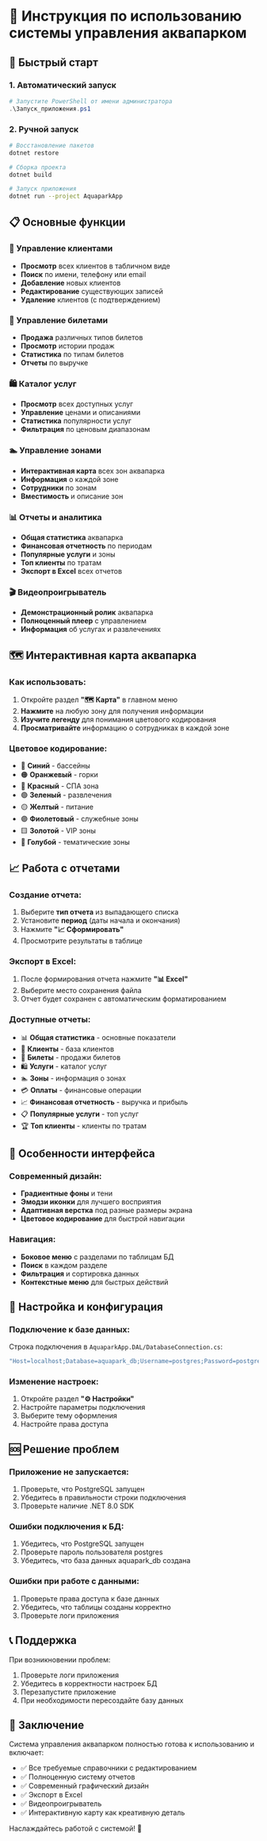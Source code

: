 # 🎯 Инструкция по использованию системы управления аквапарком

## 🚀 Быстрый старт

### 1. Автоматический запуск
```powershell
# Запустите PowerShell от имени администратора
.\Запуск_приложения.ps1
```

### 2. Ручной запуск
```bash
# Восстановление пакетов
dotnet restore

# Сборка проекта
dotnet build

# Запуск приложения
dotnet run --project AquaparkApp
```

## 📋 Основные функции

### 👥 Управление клиентами
- **Просмотр** всех клиентов в табличном виде
- **Поиск** по имени, телефону или email
- **Добавление** новых клиентов
- **Редактирование** существующих записей
- **Удаление** клиентов (с подтверждением)

### 🎫 Управление билетами
- **Продажа** различных типов билетов
- **Просмотр** истории продаж
- **Статистика** по типам билетов
- **Отчеты** по выручке

### 🛍️ Каталог услуг
- **Просмотр** всех доступных услуг
- **Управление** ценами и описаниями
- **Статистика** популярности услуг
- **Фильтрация** по ценовым диапазонам

### 🏊 Управление зонами
- **Интерактивная карта** всех зон аквапарка
- **Информация** о каждой зоне
- **Сотрудники** по зонам
- **Вместимость** и описание зон

### 📊 Отчеты и аналитика
- **Общая статистика** аквапарка
- **Финансовая отчетность** по периодам
- **Популярные услуги** и зоны
- **Топ клиенты** по тратам
- **Экспорт в Excel** всех отчетов

### 🎬 Видеопроигрыватель
- **Демонстрационный ролик** аквапарка
- **Полноценный плеер** с управлением
- **Информация** об услугах и развлечениях

## 🗺️ Интерактивная карта аквапарка

### Как использовать:
1. Откройте раздел **"🗺️ Карта"** в главном меню
2. **Нажмите** на любую зону для получения информации
3. **Изучите легенду** для понимания цветового кодирования
4. **Просматривайте** информацию о сотрудниках в каждой зоне

### Цветовое кодирование:
- 🔵 **Синий** - бассейны
- 🟠 **Оранжевый** - горки
- 🔴 **Красный** - СПА зона
- 🟢 **Зеленый** - развлечения
- 🟡 **Желтый** - питание
- 🟣 **Фиолетовый** - служебные зоны
- 🟨 **Золотой** - VIP зоны
- 🔵 **Голубой** - тематические зоны

## 📈 Работа с отчетами

### Создание отчета:
1. Выберите **тип отчета** из выпадающего списка
2. Установите **период** (даты начала и окончания)
3. Нажмите **"📈 Сформировать"**
4. Просмотрите результаты в таблице

### Экспорт в Excel:
1. После формирования отчета нажмите **"📊 Excel"**
2. Выберите место сохранения файла
3. Отчет будет сохранен с автоматическим форматированием

### Доступные отчеты:
- 📊 **Общая статистика** - основные показатели
- 👥 **Клиенты** - база клиентов
- 🎫 **Билеты** - продажи билетов
- 🛍️ **Услуги** - каталог услуг
- 🏊 **Зоны** - информация о зонах
- 💳 **Оплаты** - финансовые операции
- 📈 **Финансовая отчетность** - выручка и прибыль
- 📋 **Популярные услуги** - топ услуг
- 🏆 **Топ клиенты** - клиенты по тратам

## 🎨 Особенности интерфейса

### Современный дизайн:
- **Градиентные фоны** и тени
- **Эмодзи иконки** для лучшего восприятия
- **Адаптивная верстка** под разные размеры экрана
- **Цветовое кодирование** для быстрой навигации

### Навигация:
- **Боковое меню** с разделами по таблицам БД
- **Поиск** в каждом разделе
- **Фильтрация** и сортировка данных
- **Контекстные меню** для быстрых действий

## 🔧 Настройка и конфигурация

### Подключение к базе данных:
Строка подключения в `AquaparkApp.DAL/DatabaseConnection.cs`:
```csharp
"Host=localhost;Database=aquapark_db;Username=postgres;Password=postgres;Port=5432;"
```

### Изменение настроек:
1. Откройте раздел **"⚙️ Настройки"**
2. Настройте параметры подключения
3. Выберите тему оформления
4. Настройте права доступа

## 🆘 Решение проблем

### Приложение не запускается:
1. Проверьте, что PostgreSQL запущен
2. Убедитесь в правильности строки подключения
3. Проверьте наличие .NET 8.0 SDK

### Ошибки подключения к БД:
1. Убедитесь, что PostgreSQL запущен
2. Проверьте пароль пользователя postgres
3. Убедитесь, что база данных aquapark_db создана

### Ошибки при работе с данными:
1. Проверьте права доступа к базе данных
2. Убедитесь, что таблицы созданы корректно
3. Проверьте логи приложения

## 📞 Поддержка

При возникновении проблем:
1. Проверьте логи приложения
2. Убедитесь в корректности настроек БД
3. Перезапустите приложение
4. При необходимости пересоздайте базу данных

## 🎉 Заключение

Система управления аквапарком полностью готова к использованию и включает:
- ✅ Все требуемые справочники с редактированием
- ✅ Полноценную систему отчетов
- ✅ Современный графический дизайн
- ✅ Экспорт в Excel
- ✅ Видеопроигрыватель
- ✅ Интерактивную карту как креативную деталь

Наслаждайтесь работой с системой! 🌊
